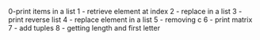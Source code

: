 0-print items in a list
1 - retrieve element at index
2 - replace in  a list
3 - print reverse list 
4 - replace element in a list
5 - removing c
6 - print matrix
7 - add tuples
8 - getting length and first letter
